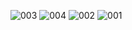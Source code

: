 ![003](https://github.com/user-attachments/assets/64af6216-79f7-4000-86f6-c4df1da41ca0)
![004](https://github.com/user-attachments/assets/3d5da271-0fa8-4f5a-b8f6-47248ff04012)
![002](https://github.com/user-attachments/assets/35f55c49-d5be-4a9b-acf5-59ba6b1a01bc)
![001](https://github.com/user-attachments/assets/ad746d6d-b2a3-4851-ab8e-4c4c538d02bc)
